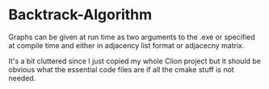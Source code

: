 # Backtrack-Algorithm

Graphs can be given at run time as two arguments to the .exe or specified at compile time and either in adjacency list format or adjacecny matrix.

It's a bit cluttered since I just copied my whole Clion project but it should be obvious what 
the essential code files are if all the cmake stuff is not needed.
